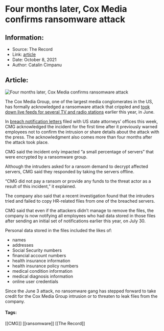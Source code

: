 # Four months later, Cox Media confirms ransomware attack
### 

## Information:
+ Source: The Record
+ Link: [article](https://therecord.media/four-months-later-cox-media-confirms-ransomware-attack/)
+ Date: October 8, 2021
+ Author: Catalin Cimpanu


## Article:
![Four months later, Cox Media confirms ransomware attack](https://therecord.media/wp-content/uploads/2021/03/TV-station.jpg)

The Cox Media Group, one of the largest media conglomerates in the US, has formally acknowledged a ransomware attack that crippled and [took down live feeds for several TV and radio stations](https://therecord.media/live-streams-go-down-across-cox-radio-tv-stations-in-apparent-ransomware-attack/) earlier this year, in June.


In [breach notification letters](https://oag.ca.gov/ecrime/databreach/reports/sb24-546236) filed with US state attorneys’ offices this week, CMG acknowledged the incident for the first time after it previously warned employees not to confirm the intrusion or share details about the attack with the press. The acknowledgment also comes more than four months after the attack took place.


CMG said the incident only impacted “a small percentage of servers” that were encrypted by a ransomware group.


Although the intruders asked for a ransom demand to decrypt affected servers, CMG said they responded by taking the servers offline.


“CMG did not pay a ransom or provide any funds to the threat actor as a result of this incident,” it explained.


The company also said that a recent investigation found that the intruders tried and failed to copy HR-related files from one of the breached servers.


CMG said that even if the attackers didn’t manage to remove the files, the company is now notifying all employees who had data stored in those files after sending an initial set of notifications earlier this year, on July 30.


Personal data stored in the files included the likes of:


* names
* addresses
* Social Security numbers
* financial account numbers
* health insurance information
* health insurance policy numbers
* medical condition information
* medical diagnosis information
* online user credentials


Since the June 3 attack, no ransomware gang has stepped forward to take credit for the Cox Media Group intrusion or to threaten to leak files from the company.





#### Tags:
[[CMG]] [[ransomware]] [[The Record]]
